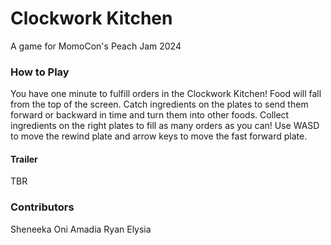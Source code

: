 # Clockwork Kitchen


A game for MomoCon's Peach Jam 2024


### How to Play

You have one minute to fulfill orders in the Clockwork Kitchen! Food will fall from the top of the screen. Catch ingredients on the plates to send them forward or backward in time and turn them into other foods. Collect ingredients on the right plates to fill as many orders as you can! Use WASD to move the rewind plate and arrow keys to move the fast forward plate.

#### Trailer

TBR

### Contributors

Sheneeka
Oni
Amadia
Ryan
Elysia
	
